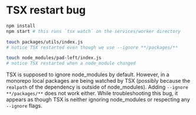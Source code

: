 # TSX restart bug

```bash
npm install
npm start # this runs `tsx watch` on the services/worker directory

touch packages/utils/index.js
# notice TSX restarted even though we use --ignore **/packages/**

touch node_modules/pad-left/index.js
# notice TSX restarted when a node_module changed
```

TSX is supposed to ignore node_modules by default. However, in a monorepo local packages are being watched by TSX (possibly because the `realpath` of the dependency is outside of node_modules). Adding `--ignore **/packages/**` does not work either. While troubleshooting this bug, it appears as though TSX is neither ignoring node_modules or respecting any `--ignore` flags.
